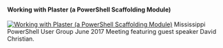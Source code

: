 ﻿#### Working with Plaster (a PowerShell Scaffolding Module)

[![Working with Plaster (a PowerShell Scaffolding Module)](https://i2.ytimg.com/vi/16CYGTKH73U/hqdefault.jpg "Working with Plaster (a PowerShell Scaffolding Module)")](https://www.youtube.com/watch?v=16CYGTKH73U)
Mississippi PowerShell User Group June 2017 Meeting featuring guest speaker David Christian.


